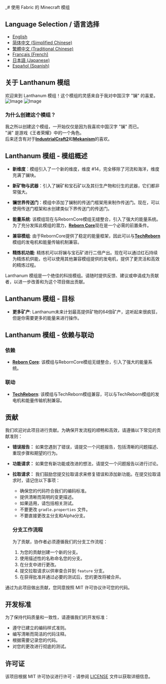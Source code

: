 _# 使用 Fabric 的 Minecraft 模组

## Language Selection / 语言选择

- [English](README.md)
- [简体中文 (Simplified Chinese)](README_ZH.md)
- [繁體中文 (Traditional Chinese)](README_TW.md)
- [Français (French)](README_FR.md)
- [日本語 (Japanese)](README_JA.md)
- [Español (Spanish)](README_ES.md)

## 关于 Lanthanum 模组

欢迎来到 Lanthanum 模组！这个模组的灵感来自于我对中国汉字 "镧" 的喜爱。
![Image](gallery/lanthanum_1.png)
![Image](gallery/lanthanum_2.png)

### 为什么创建这个模组？

我之所以创建这个模组，一开始仅仅是因为我喜欢中国汉字 "镧" 而已。<br/>
"澜" 是游戏《王者荣耀》中的一个角色。<br/>
后来还含有对于[**IndustrialCraft2**](https://www.curseforge.com/minecraft/mc-mods/industrial-craft)和[**Mekanism**](https://www.curseforge.com/minecraft/mc-mods/mekanism)的喜欢。

## Lanthanum 模组 - 模组概述

- **新维度**：模组引入了一个新的维度，维度 #14，完全移除了河流和海洋，维度充满了镧块。

- **新矿物与武器**：引入了镧矿和宝石矿以及其衍生产物和衍生的武器，它们都非常强大。

- **镧世界传送门**：模组中添加了镧制的传送门框架用来制作传送门。现在，可以使用传送门框架和水创建类似下界传送门的传送门。

- **能量系统**: 该模组现在与RebornCore模组无缝整合，引入了强大的能量系统。为了充分发挥此模组的潜力，[**Reborn Core**](https://www.curseforge.com/minecraft/mc-mods/reborncore)现在是一个必需的前置条件。

- **兼容模组**: 由于RebornCore提供了稳定的能量框架，因此可以与[**TechReborn**](https://www.curseforge.com/minecraft/mc-mods/techreborn)模组的发电机和能量传输机制兼容。

- **精炼机功能**: 精炼机可以将镧与宝石矿进行二倍产出。现在可以通过红石持续为精炼机供能，也可以使用其他兼容模组提供的发电机，提供了更灵活和高效的精炼过程。

Lanthanum 模组是一个绝佳的科技模组。请随时提供反馈、建议或申请成为贡献者，以进一步改善和为这个项目做出贡献。

## Lanthanum 模组 - 目标

- **更多矿产**: Lanthanum未来计划最高提供矿物的64倍矿产，这听起来很疯狂，但是你需要更多的能量来进行操作。

## Lanthanum 模组 - 依赖与联动

### 依赖
-  [**Reborn Core**](https://www.curseforge.com/minecraft/mc-mods/reborncore): 该模组与RebornCore模组无缝整合，引入了强大的能量系统。

### 联动
-  [**TechReborn**](https://www.curseforge.com/minecraft/mc-mods/techreborn): 该模组与TechReborn模组兼容，可以与TechReborn模组的发电机和能量传输机制兼容。

## 贡献

我们欢迎对此项目进行贡献。为确保开发流程的顺畅和高效，请遵循以下常见的贡献准则：

- **错误报告：** 如果您遇到了错误，请提交一个问题报告，包括清晰的问题描述、重现步骤和期望的行为。

- **功能请求：** 如果您有新功能或改进的想法，请提交一个问题报告以进行讨论。

- **拉取请求：** 我们鼓励您提交拉取请求来修复错误和添加新功能。在提交拉取请求时，请记住以下事项：
  - 确保您的代码符合我们的编码标准。
  - 提供清晰而简明的变更描述。
  - 如果适用，请包括相关测试。
  - 不要更改 `gradle.properties` 文件。
  - 不要直接更改主分支和Alpha分支。

  ### 分支工作流程

  为了贡献，协作者必须遵循我们的分支工作流程：
  1. 为您的贡献创建一个新的分支。
  2. 使用描述性的名称命名您的分支。
  3. 在分支中进行更改。
  4. 提交拉取请求以供审查合并到 `feature` 分支。
  5. 在获得批准并通过必要的测试后，您的更改将被合并。

通过为此项目做出贡献，您同意按照 MIT 许可协议许可您的代码。

## 开发标准

为了保持代码质量和一致性，请遵循我们的开发标准：
- 遵守已建立的编码样式准则。
- 编写清晰而简洁的代码注释。
- 根据需要记录您的代码。
- 对您的更改进行彻底的测试。

## 许可证

该项目根据 MIT 许可协议进行许可 - 请参阅 [LICENSE](LICENSE) 文件以获取详细信息。